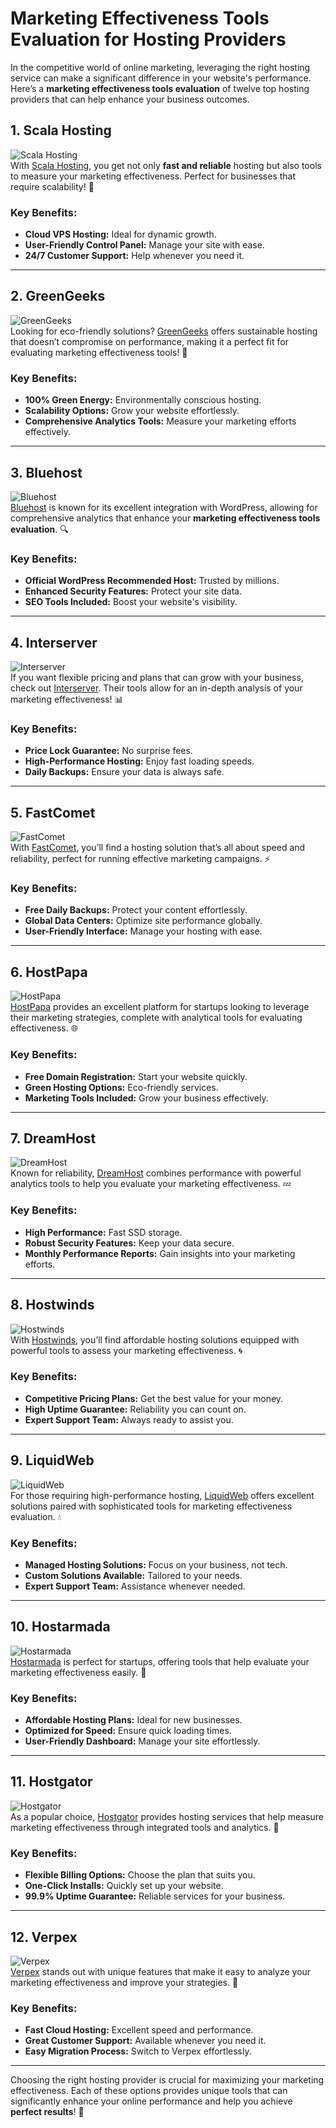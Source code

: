 # Marketing Effectiveness Tools Evaluation for Hosting Providers

In the competitive world of online marketing, leveraging the right hosting service can make a significant difference in your website's performance. Here’s a **marketing effectiveness tools evaluation** of twelve top hosting providers that can help enhance your business outcomes. 

## 1. Scala Hosting
![Scala Hosting](https://i.imgur.com/uJ5JIK3.png "Scala Web Hosting")  
With [Scala Hosting](https://snipitx.com/scala-jy), you get not only **fast and reliable** hosting but also tools to measure your marketing effectiveness. Perfect for businesses that require scalability! 🌟 

### Key Benefits:
- **Cloud VPS Hosting:** Ideal for dynamic growth.
- **User-Friendly Control Panel:** Manage your site with ease.
- **24/7 Customer Support:** Help whenever you need it.

---

## 2. GreenGeeks
![GreenGeeks](https://i.imgur.com/eEwuntu.jpg "GreenGeeks Hosting")  
Looking for eco-friendly solutions? [GreenGeeks](https://snipitx.com/greengeeks-jy) offers sustainable hosting that doesn’t compromise on performance, making it a perfect fit for evaluating marketing effectiveness tools! 🌿 

### Key Benefits:
- **100% Green Energy:** Environmentally conscious hosting.
- **Scalability Options:** Grow your website effortlessly.
- **Comprehensive Analytics Tools:** Measure your marketing efforts effectively.

---

## 3. Bluehost
![Bluehost](https://i.imgur.com/PasFF9E.jpeg "Bluehost Hosting")  
[Bluehost](https://snipitx.com/bluehost-jy) is known for its excellent integration with WordPress, allowing for comprehensive analytics that enhance your **marketing effectiveness tools evaluation**. 🔍 

### Key Benefits:
- **Official WordPress Recommended Host:** Trusted by millions.
- **Enhanced Security Features:** Protect your site data.
- **SEO Tools Included:** Boost your website's visibility.

---

## 4. Interserver
![Interserver](https://i.imgur.com/OM5dOEW.jpeg "Interserver Hosting")  
If you want flexible pricing and plans that can grow with your business, check out [Interserver](https://snipitx.com/interserver-jy). Their tools allow for an in-depth analysis of your marketing effectiveness! 📊 

### Key Benefits:
- **Price Lock Guarantee:** No surprise fees.
- **High-Performance Hosting:** Enjoy fast loading speeds.
- **Daily Backups:** Ensure your data is always safe.

---

## 5. FastComet
![FastComet](https://i.imgur.com/7qgXuWp.png "FastComet Hosting")  
With [FastComet](https://snipitx.com/fastcomet-jy), you’ll find a hosting solution that’s all about speed and reliability, perfect for running effective marketing campaigns. ⚡ 

### Key Benefits:
- **Free Daily Backups:** Protect your content effortlessly.
- **Global Data Centers:** Optimize site performance globally.
- **User-Friendly Interface:** Manage your hosting with ease.

---

## 6. HostPapa
![HostPapa](https://i.imgur.com/ouDTkvl.jpeg "HostPapa Hosting")  
[HostPapa](https://snipitx.com/hostpapa-jy) provides an excellent platform for startups looking to leverage their marketing strategies, complete with analytical tools for evaluating effectiveness. 🌐 

### Key Benefits:
- **Free Domain Registration:** Start your website quickly.
- **Green Hosting Options:** Eco-friendly services.
- **Marketing Tools Included:** Grow your business effectively.

---

## 7. DreamHost
![DreamHost](https://i.imgur.com/rXIg8ip.jpeg "DreamHost Hosting")  
Known for reliability, [DreamHost](https://snipitx.com/dreamhost-jy) combines performance with powerful analytics tools to help you evaluate your marketing effectiveness. 💤 

### Key Benefits:
- **High Performance:** Fast SSD storage.
- **Robust Security Features:** Keep your data secure.
- **Monthly Performance Reports:** Gain insights into your marketing efforts.

---

## 8. Hostwinds
![Hostwinds](https://i.imgur.com/53aSNXx.jpeg "Hostwinds Hosting")  
With [Hostwinds](https://snipitx.com/hostwinds-jy), you’ll find affordable hosting solutions equipped with powerful tools to assess your marketing effectiveness. 🌀 

### Key Benefits:
- **Competitive Pricing Plans:** Get the best value for your money.
- **High Uptime Guarantee:** Reliability you can count on.
- **Expert Support Team:** Always ready to assist you.

---

## 9. LiquidWeb
![LiquidWeb](https://i.imgur.com/4IvT9SC.jpeg "LiquidWeb Hosting")  
For those requiring high-performance hosting, [LiquidWeb](https://snipitx.com/liquidweb-jy) offers excellent solutions paired with sophisticated tools for marketing effectiveness evaluation. 💧 

### Key Benefits:
- **Managed Hosting Solutions:** Focus on your business, not tech.
- **Custom Solutions Available:** Tailored to your needs.
- **Expert Support Team:** Assistance whenever needed.

---

## 10. Hostarmada
![Hostarmada](https://i.imgur.com/KFbdf3o.jpeg "Hostarmada Hosting")  
[Hostarmada](https://snipitx.com/hostarmada-jy) is perfect for startups, offering tools that help evaluate your marketing effectiveness easily. 🚀 

### Key Benefits:
- **Affordable Hosting Plans:** Ideal for new businesses.
- **Optimized for Speed:** Ensure quick loading times.
- **User-Friendly Dashboard:** Manage your site effortlessly.

---

## 11. Hostgator
![Hostgator](https://i.imgur.com/BcVkH57.jpeg "Hostgator Hosting")  
As a popular choice, [Hostgator](https://snipitx.com/hostgator-jy) provides hosting services that help measure marketing effectiveness through integrated tools and analytics. 🐊 

### Key Benefits:
- **Flexible Billing Options:** Choose the plan that suits you.
- **One-Click Installs:** Quickly set up your website.
- **99.9% Uptime Guarantee:** Reliable services for your business.

---

## 12. Verpex
![Verpex](https://i.imgur.com/6x5LhiS.jpeg "Verpex Hosting")  
[Verpex](https://snipitx.com/verpex-jy) stands out with unique features that make it easy to analyze your marketing effectiveness and improve your strategies. 🥇 

### Key Benefits:
- **Fast Cloud Hosting:** Excellent speed and performance.
- **Great Customer Support:** Available whenever you need it.
- **Easy Migration Process:** Switch to Verpex effortlessly.

---

Choosing the right hosting provider is crucial for maximizing your marketing effectiveness. Each of these options provides unique tools that can significantly enhance your online performance and help you achieve **perfect results**! 🌟
